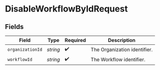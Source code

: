 # DisableWorkflowByIdRequest


## Fields

| Field                        | Type                         | Required                     | Description                  |
| ---------------------------- | ---------------------------- | ---------------------------- | ---------------------------- |
| `organizationId`             | *string*                     | :heavy_check_mark:           | The Organization identifier. |
| `workflowId`                 | *string*                     | :heavy_check_mark:           | The Workflow identifier.     |